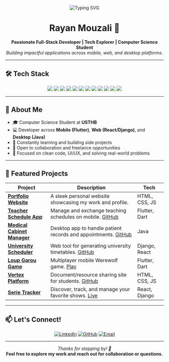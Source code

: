 <!-- Header Typing Animation -->
<p align="center">
  <img 
    src="https://readme-typing-svg.herokuapp.com?font=Fira+Code&size=28&duration=3000&pause=1000&color=FFFFFF&center=true&vCenter=true&multiline=true&width=800&height=160&lines=Hi+👋+I'm+Rayan+Mouzali!;Full-stack+Developer+%7C+Student+@+USTHB;Welcome+to+my+GitHub+profile!" 
    alt="Typing SVG" 
  />
</p>


<h1 align="center">Rayan Mouzali 👋</h1>

<p align="center">
  <b>Passionate Full-Stack Developer | Tech Explorer | Computer Science Student</b><br>
  <i>Building impactful applications across mobile, web, and desktop platforms.</i>
</p>

---

## 🛠️ Tech Stack

<div align="center">
  
  <!-- Languages -->
  <img src="https://img.shields.io/badge/Python-3670A0?style=for-the-badge&logo=python&logoColor=white"/>
  <img src="https://img.shields.io/badge/Java-007396?style=for-the-badge&logo=java&logoColor=white"/>
  <img src="https://img.shields.io/badge/C-00599C?style=for-the-badge&logo=c&logoColor=white"/>
  <img src="https://img.shields.io/badge/JavaScript-F7DF1E?style=for-the-badge&logo=javascript&logoColor=black"/>
  <img src="https://img.shields.io/badge/Dart-0175C2?style=for-the-badge&logo=dart&logoColor=white"/>

  <!-- Web -->
  <img src="https://img.shields.io/badge/HTML5-E44D26?style=for-the-badge&logo=html5&logoColor=white"/>
  <img src="https://img.shields.io/badge/CSS3-264DE4?style=for-the-badge&logo=css3&logoColor=white"/>
  <img src="https://img.shields.io/badge/React-20232A?style=for-the-badge&logo=react&logoColor=61DAFB"/>
  <img src="https://img.shields.io/badge/Django-092E20?style=for-the-badge&logo=django&logoColor=white"/>

  <!-- Mobile / Desktop -->
  <img src="https://img.shields.io/badge/Flutter-02569B?style=for-the-badge&logo=flutter&logoColor=white"/>
  <img src="https://img.shields.io/badge/Unity-000000?style=for-the-badge&logo=unity&logoColor=white"/>

  <!-- Tools -->
  <img src="https://img.shields.io/badge/Git-F05032?style=for-the-badge&logo=git&logoColor=white"/>

</div>

---

## 🚀 About Me

- 🎓 Computer Science Student at **USTHB**
- 💻 Developer across **Mobile (Flutter)**, **Web (React/Django)**, and **Desktop (Java)**
- 🌱 Constantly learning and building side projects
- 🤝 Open to collaboration and freelance opportunities
- 🎯 Focused on clean code, UI/UX, and solving real-world problems

---

## 🌟 Featured Projects

| Project | Description | Tech |
|--------|-------------|------|
| **[Portfolio Website](https://rayan3230.github.io/Portfolio/)** | A sleek personal website showcasing my work and profile. | HTML, CSS, JS |
| **[Teacher Schedule App](https://rayan3230.github.io/Portfolio/htmls/project1.html)** | Manage and exchange teaching schedules on mobile. [GitHub](https://github.com/rayan3230/APP_Project) | Flutter, Dart |
| **[Medical Cabinet Manager](https://rayan3230.github.io/Portfolio/htmls/project2.html)** | Desktop app to handle patient records and appointments. [GitHub](https://github.com/rayan3230/Poo_CabinetMedical) | Java |
| **[University Scheduler](https://rayan3230.github.io/Portfolio/htmls/project3.html)** | Web tool for generating university timetables. [GitHub](https://github.com/rayan3230/Projet-pluridisciplinaire) | Django, React |
| **[Loup Garou Game](https://rayan3230.github.io/Portfolio/htmls/project4.html)** | Multiplayer mobile Werewolf game. [Play](https://cosmic-caramel-0d965f.netlify.app/) | Flutter, Dart |
| **[Vertex Platform](https://rayan3230.github.io/Portfolio/htmls/project5.html)** | Document/resource sharing site for students. [GitHub](https://github.com/wassimmho/Vertex.git) | HTML, CSS, JS |
| **[Serie Tracker](https://rayan3230.github.io/Portfolio/htmls/project6.html)** | Discover, track, and manage your favorite shows. [Live](https://serie-tracker-frontend.onrender.com/) | React, Django |

---

## 📫 Let's Connect!

<div align="center">

[![LinkedIn](https://img.shields.io/badge/Rayan%20Mouzali-%230077B5?style=for-the-badge&logo=linkedin&logoColor=white)](https://dz.linkedin.com/in/rayan-mouzali-16172331b)
[![GitHub](https://img.shields.io/badge/GitHub-%23121011?style=for-the-badge&logo=github&logoColor=white)](https://github.com/rayan3230)
[![Email](https://img.shields.io/badge/Email-rayanemouzali3230%40gmail.com-D14836?style=for-the-badge&logo=gmail&logoColor=white)](mailto:rayanemouzali3230@gmail.com)

</div>

---

<p align="center">
  <i>Thanks for stopping by! 🚀</i><br>
  <b>Feel free to explore my work and reach out for collaboration or questions.</b>
</p>
